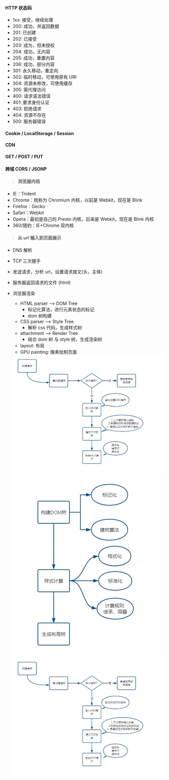 #### HTTP 状态码

- 1xx: 接受，继续处理
- 200: 成功，并返回数据
- 201: 已创建
- 202: 已接受
- 203: 成为，但未授权
- 204: 成功，无内容
- 205: 成功，重置内容
- 206: 成功，部分内容
- 301: 永久移动，重定向
- 302: 临时移动，可使用原有 URI
- 304: 资源未修改，可使用缓存
- 305: 需代理访问
- 400: 请求语法错误
- 401: 要求身份认证
- 403: 拒绝请求
- 404: 资源不存在
- 500: 服务器错误

#### Cookie / LocalStorage / Session

#### CDN

#### GET / POST / PUT

#### 跨域 CORS / JSONP

> #### 浏览器内核

- IE：Trident
- Chrome：统称为 Chromium 内核，以前是 Webkit，现在是 Blink
- Firefox：Gecko
- Safari：Webkit
- Opera：最初是自己的 Presto 内核，后来是 Webkit，现在是 Blink 内核
- 360/猎豹：IE+Chrome 双内核

> #### 从 url 输入到页面展示

- DNS 解析
- TCP 三次握手
- 发送请求，分析 url，设置请求报文(头，主体)
- 服务器返回请求的文件 (html)
- 浏览器渲染

  - HTML parser --> DOM Tree
    - 标记化算法，进行元素状态的标记
    - dom 树构建
  - CSS parser --> Style Tree
    - 解析 css 代码，生成样式树
  - attachment --> Render Tree
    - 结合 dom 树 与 style 树，生成渲染树
  - layout: 布局
  - GPU painting: 像素绘制页面

  <img src="imgs/url.png" />
  <img src="imgs/url2.png" />
  <img src="imgs/url.png" />

